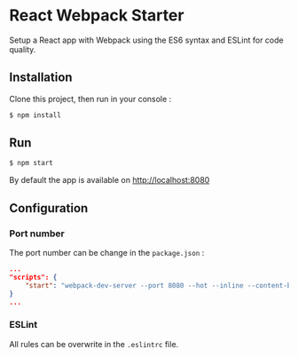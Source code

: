 # React Webpack Starter
Setup a React app with Webpack using the ES6 syntax and ESLint for code quality.

## Installation
Clone this project, then run in your console :
``` javascript
$ npm install
```


## Run
``` javascript
$ npm start
```
By default the app is available on [http://localhost:8080](http://localhost:8080)

## Configuration
### Port number
The port number can be change in the `package.json` :
``` json
...
"scripts": {
    "start": "webpack-dev-server --port 8080 --hot --inline --content-base build/"
}
...
```

### ESLint
All rules can be overwrite in the `.eslintrc` file.
